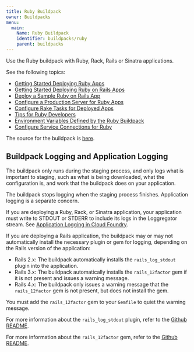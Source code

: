 ```yaml
---
title: Ruby Buildpack
owner: Buildpacks
menu:
  main:
    Name: Ruby Buildpack
    identifier: buildpacks/ruby
    parent: buildpacks
---
```




Use the Ruby buildpack with Ruby, Rack, Rails or Sinatra applications.

See the following topics:

* [Getting Started Deploying Ruby Apps](./gsg-ruby.html)
* [Getting Started Deploying Ruby on Rails Apps](./gsg-ror.html)
* [Deploy a Sample Ruby on Rails App](./sample-ror.html)
* [Configure a Production Server for Ruby Apps](./ruby-prod-server.html)
* [Configure Rake Tasks for Deployed Apps](./rake-config.html)
* [Tips for Ruby Developers](./ruby-tips.html)
* [Environment Variables Defined by the Ruby Buildpack](./ruby-environment.html)
* [Configure Service Connections for Ruby](./ruby-service-bindings.html)


The source for the buildpack is [here](https://github.com/cloudfoundry/cf-buildpack-ruby).

## Buildpack Logging and Application Logging ##

The buildpack only runs during the staging process, and only logs
what is important to staging, such as what is being downloaded, what the
configuration is, and work that the buildpack does on your application.

The buildpack stops logging when the staging process finishes.
Application logging is a separate concern.

If you are deploying a Ruby, Rack, or Sinatra application, your application must write to STDOUT or STDERR to include its logs in the
Loggregator stream.
See [Application Logging in Cloud Foundry](../../devguide/deploy-apps/streaming-logs.html).

If you are deploying a Rails application, the buildpack may or may not automatically install the necessary plugin or gem for logging, depending on the Rails version of the application:

* Rails 2.x: The buildpack automatically installs the `rails_log_stdout` plugin into the application.
* Rails 3.x: The buildpack automatically installs the `rails_12factor` gem if it is not present and issues a warning message.
* Rails 4.x: The buildpack only issues a warning message that the `rails_12factor` gem is not present, but does not install the gem.

You must add the `rails_12factor` gem to your `Gemfile` to quiet the warning message.

For more information about the `rails_log_stdout` plugin, refer to the [Github README](https://github.com/ddollar/rails_log_stdout).

For more information about the `rails_12factor` gem, refer to the [Github README](https://github.com/heroku/rails_12factor).
